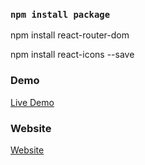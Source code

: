### `npm install package`


npm install react-router-dom

npm install react-icons --save


### Demo

<a href="https://youtu.be/QMulu7EoalQ" rel="nofollow"> Live Demo </a>

### Website
<a href="https://codeat21.com/2021/03/21/how-to-create-popup-contact-form-using-jquery-and-php/" rel="nofollow"> Website </a>
